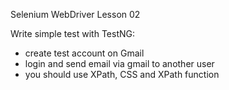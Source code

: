 
Selenium WebDriver
Lesson 02

Write simple test with TestNG:
- create test account on Gmail
- login and send email via gmail to another user
- you should use XPath, CSS and XPath function